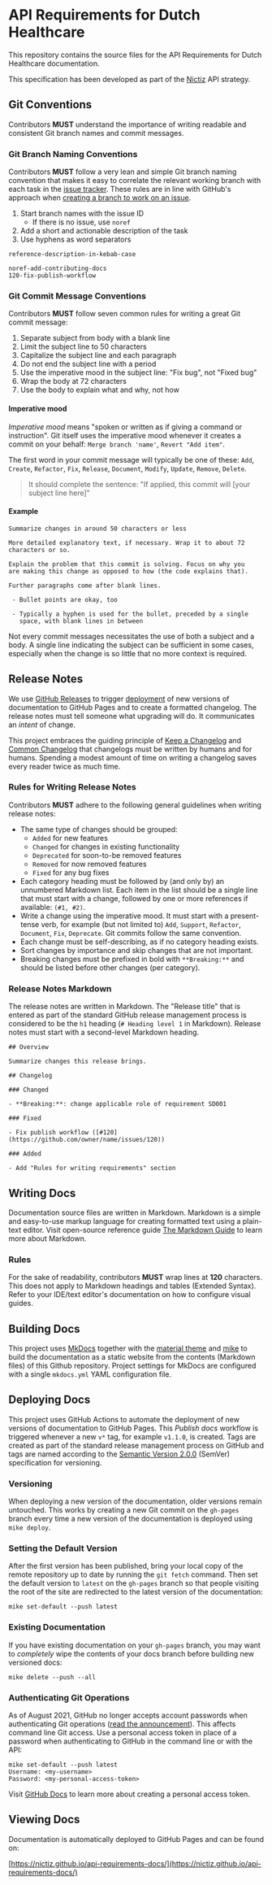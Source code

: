 ﻿# API Requirements for Dutch Healthcare

This repository contains the source files for the API Requirements for Dutch Healthcare documentation.

This specification has been developed as part of the [Nictiz](https://nictiz.nl/) API strategy.

## Git Conventions

Contributors **MUST** understand the importance of writing readable and consistent Git branch names and commit messages.

### Git Branch Naming Conventions

Contributors **MUST** follow a very lean and simple Git branch naming convention that makes it easy to correlate the
relevant working branch with each task in the [issue tracker](https://github.com/Nictiz/api-requirements-docs/issues).
These rules are in line with GitHub's approach when
[creating a branch to work on an issue](https://docs.github.com/en/issues/tracking-your-work-with-issues/creating-a-branch-for-an-issue).

1. Start branch names with the issue ID
    * If there is no issue, use `noref`
2. Add a short and actionable description of the task
3. Use hyphens as word separators

```
reference-description-in-kebab-case

noref-add-contributing-docs
120-fix-publish-workflow
```

### Git Commit Message Conventions

Contributors **MUST** follow seven common rules for writing a great Git commit message:

1. Separate subject from body with a blank line
2. Limit the subject line to 50 characters
3. Capitalize the subject line and each paragraph
4. Do not end the subject line with a period
5. Use the imperative mood in the subject line: "Fix bug", not "Fixed bug"
6. Wrap the body at 72 characters
7. Use the body to explain what and why, not how

#### Imperative mood

*Imperative mood* means "spoken or written as if giving a command or instruction". Git itself uses the imperative mood
whenever it creates a commit on your behalf: `Merge branch 'name'`, `Revert "Add item"`.

The first word in your commit message will typically be one of these: `Add`, `Create`, `Refactor`, `Fix`, `Release`,
`Document`, `Modify`, `Update`, `Remove`, `Delete`.

> It should complete the sentence: "If applied, this commit will [your subject line here]"

#### Example

```
Summarize changes in around 50 characters or less

More detailed explanatory text, if necessary. Wrap it to about 72
characters or so.

Explain the problem that this commit is solving. Focus on why you
are making this change as opposed to how (the code explains that).

Further paragraphs come after blank lines.

 - Bullet points are okay, too
 
 - Typically a hyphen is used for the bullet, preceded by a single
   space, with blank lines in between
```

Not every commit messages necessitates the use of both a subject and a body. A single line indicating the subject can be
sufficient in some cases, especially when the change is so little that no more context is required.

## Release Notes

We use
[GitHub Releases](https://docs.github.com/en/repositories/releasing-projects-on-github/managing-releases-in-a-repository)
to trigger [deployment](#deploying-docs) of new versions of documentation to GitHub Pages and to create a formatted
changelog. The release notes must tell someone what upgrading will do. It communicates an *intent* of change.

This project embraces the guiding principle of [Keep a Changelog](https://keepachangelog.com/) and
[Common Changelog](https://common-changelog.org/) that changelogs must be written by humans and for humans. Spending a
modest amount of time on writing a changelog saves every reader twice as much time.

### Rules for Writing Release Notes

Contributors **MUST** adhere to the following general guidelines when writing release notes:

- The same type of changes should be grouped:
    - `Added` for new features
    - `Changed` for changes in existing functionality
    - `Deprecated` for soon-to-be removed features
    - `Removed` for now removed features
    - `Fixed` for any bug fixes
- Each category heading must be followed by (and only by) an unnumbered Markdown list. Each item in the list should be a
  single line that must start with a change, followed by one or more references if available: `(#1, #2)`.
- Write a change using the imperative mood. It must start with a present-tense verb, for example (but not limited to)
  `Add`, `Support`, `Refactor`, `Document`, `Fix`, `Deprecate`. Git commits follow the same convention.
- Each change must be self-describing, as if no category heading exists.
- Sort changes by importance and skip changes that are not important.
- Breaking changes must be prefixed in bold with `**Breaking:**` and should be listed before other changes (per
  category).

### Release Notes Markdown

The release notes are written in Markdown. The "Release title" that is entered as part of the standard GitHub release
management process is considered to be the `h1` heading (`# Heading level 1` in Markdown). Release notes must start with
a second-level Markdown heading.

```
## Overview

Summarize changes this release brings.

## Changelog

### Changed

- **Breaking:**: change applicable role of requirement SD001

### Fixed

- Fix publish workflow ([#120](https://github.com/owner/name/issues/120))

### Added

- Add "Rules for writing requirements" section
```

## Writing Docs

Documentation source files are written in Markdown. Markdown is a simple and easy-to-use markup language for creating
formatted text using a plain-text editor. Visit open-source reference guide
[The Markdown Guide](https://www.markdownguide.org/) to learn more about Markdown.

### Rules

For the sake of readability, contributors **MUST** wrap lines at **120** characters. This does not apply to Markdown
headings and tables (Extended Syntax). Refer to your IDE/text editor's documentation on how to configure visual guides.

## Building Docs

This project uses [MkDocs](https://github.com/mkdocs/mkdocs) together with the
[material theme](https://squidfunk.github.io/mkdocs-material/) and [mike](https://github.com/jimporter/mike) to build
the documentation as a static website from the contents (Markdown files) of this Github repository. Project settings for
MkDocs are configured with a single `mkdocs.yml` YAML configuration file.

## Deploying Docs

This project uses GitHub Actions to automate the deployment of new versions of documentation to GitHub Pages. This
*Publish docs* workflow is triggered whenever a new `v*` tag, for example `v1.1.0`, is created. Tags are created as part
of the standard release management process on GitHub and tags are named according to the
[Semantic Version 2.0.0](https://semver.org/) (SemVer) specification for versioning.

### Versioning

When deploying a new version of the documentation, older versions remain untouched. This works by creating a new Git
commit on the `gh-pages` branch every time a new version of the documentation is deployed using `mike deploy`.

### Setting the Default Version

After the first version has been published, bring your local copy of the remote repository up to date by running the
`git fetch` command. Then set the default version to `latest` on the `gh-pages` branch so that people visiting the root
of the site are redirected to the latest version of the documentation:

```
mike set-default --push latest
```

### Existing Documentation

If you have existing documentation on your `gh-pages` branch, you may want to *completely* wipe the contents of your
docs branch before building new versioned docs:

```
mike delete --push --all
```

### Authenticating Git Operations

As of August 2021, GitHub no longer accepts account passwords when authenticating Git operations
([read the announcement](https://github.blog/2020-12-15-token-authentication-requirements-for-git-operations/)). This
affects command line Git access. Use a personal access token in place of a password when authenticating to GitHub in the
command line or with the API:

```
mike set-default --push latest
Username: <my-username>
Password: <my-personal-access-token>
```

Visit
[GitHub Docs](https://docs.github.com/en/authentication/keeping-your-account-and-data-secure/creating-a-personal-access-token)
to learn more about creating a personal access token.

## Viewing Docs

Documentation is automatically deployed to GitHub Pages and can be found on:

[https://nictiz.github.io/api-requirements-docs/](https://nictiz.github.io/api-requirements-docs/)